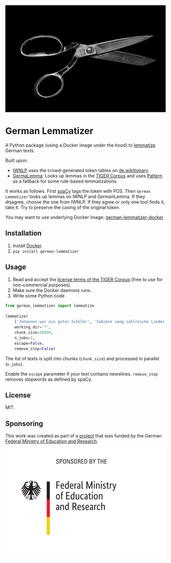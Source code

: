 <div align="center">
  <img src="matt-artz-353291-unsplash.jpg" alt="Scissors">
</div>

# German Lemmatizer

A Python package (using a Docker image under the hood) to [lemmatize](https://en.wikipedia.org/wiki/Lemmatisation) German texts.

Built upon:

-   [IWNLP](https://github.com/Liebeck/spacy-iwnlp) uses the crowd-generated token tables on [de.wikitionary](https://de.wiktionary.org/).
-   [GermaLemma](https://github.com/WZBSocialScienceCenter/germalemma): Looks up lemmas in the [TIGER Corpus](http://www.ims.uni-stuttgart.de/forschung/ressourcen/korpora/TIGERCorpus/) and uses [Pattern](https://www.clips.uantwerpen.be/pattern) as a fallback for some rule-based lemmatizations.

It works as follows. First [spaCy](https://spacy.io/) tags the token with POS. Then `German Lemmatizer` looks up lemmas on IWNLP and GermanLemma. If they disagree, choose the one from IWNLP. If they agree or only one tool finds it, take it. Try to preserve the casing of the original token.

You may want to use underlying Docker image: [german-lemmatizer-docker](https://github.com/jfilter/german-lemmatizer-docker)

## Installation

1. Install [Docker](https://docs.docker.com/).
2. `pip install german-lemmatizer`

## Usage

1. Read and accept the [license terms of the TIGER Corpus](http://www.ims.uni-stuttgart.de/forschung/ressourcen/korpora/TIGERCorpus/license/htmlicense.html) (free to use for non-commercial purposes).
2. Make sure the Docker daemons runs.
3. Write some Python code

```python
from german_lemmatizer import lemmatize

lemmatize(
    ['Johannes war ein guter Schüler', 'Sabiene sang zahlreiche Lieder'],
    working_dir='*',
    chunk_size=10000,
    n_jobs=1,
    escape=False,
    remove_stop=False)
```

The list of texts is split into chunks (`chunk_size`) and processed in parallel (`n_jobs`).

Enable the `escape` parameter if your text contains newslines. `remove_stop` removes stopwords as defined by spaCy.

## License

MIT.

## Sponsoring

This work was created as part of a [project](https://github.com/jfilter/ptf) that was funded by the German [Federal Ministry of Education and Research](https://www.bmbf.de/en/index.html).

<img src="./bmbf_funded.svg">
